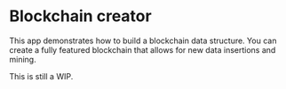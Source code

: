 # Blockchain creator

This app demonstrates how to build a blockchain data structure. You can create a fully featured blockchain that allows for new data insertions and mining.

This is still a WIP.